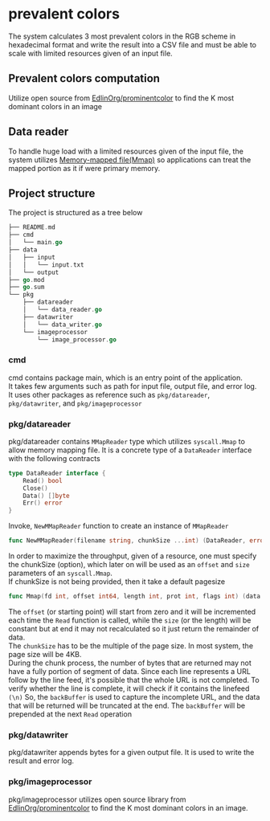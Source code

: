 # prevalent colors

The system calculates 3 most prevalent colors in the RGB scheme in hexadecimal format and write the result into a CSV file and must be able to scale with limited resources given of an input file.

## Prevalent colors computation

Utilize open source from [EdlinOrg/prominentcolor](https://github.com/EdlinOrg/prominentcolor) to find the K most dominant colors in an image

## Data reader

To handle huge load with a limited resources given of the input file, the system utilizes [Memory-mapped file(Mmap)](https://en.wikipedia.org/wiki/Memory-mapped_file) so applications can treat the mapped portion as it if were primary memory.

## Project structure

The project is structured as a tree below

``` go
├── README.md
├── cmd
│   └── main.go
├── data
│   ├── input
│   │   └── input.txt
│   └── output
├── go.mod
├── go.sum
└── pkg
    ├── datareader
    │   └── data_reader.go
    ├── datawriter
    │   └── data_writer.go
    └── imageprocessor
        └── image_processor.go
```

### cmd

cmd contains package main, which is an entry point of the application.  
It takes few arguments such as path for input file, output file, and error log.  
It uses other packages as reference such as `pkg/datareader`, `pkg/datawriter`, and `pkg/imageprocessor`  

### pkg/datareader  

pkg/datareader contains `MMapReader` type which utilizes `syscall.Mmap` to allow memory mapping file.  It is a concrete type of a `DataReader` interface with the following contracts  

```go
type DataReader interface {
    Read() bool
    Close()
    Data() []byte
    Err() error
}
```

Invoke, `NewMMapReader` function to create an instance of `MMapReader`  

``` go
func NewMMapReader(filename string, chunkSize ...int) (DataReader, error)
```

In order to maximize the throughput, given of a resource, one must specify the chunkSize (option), which later on will be used as an `offset` and `size` parameters of an `syscall.Mmap`.  
If chunkSize is not being provided, then it take a default pagesize

```go
func Mmap(fd int, offset int64, length int, prot int, flags int) (data []byte, err error)
```

The `offset` (or starting point) will start from zero and it will be incremented each time the `Read` function is called, while the `size` (or the length) will be constant but at end it may not recalculated so it just return the remainder of data.  
The `chunkSize` has to be the multiple of the page size.  In most system, the page size will be 4KB.  
During the chunk process, the number of bytes that are returned may not have a fully portion of segment of data.  Since each line represents a URL follow by the line feed, it's possible that the whole URL is not completed.  To verify whether the line is complete, it will check if it contains the linefeed `(\n)`
So, the `backBuffer` is used to capture the incomplete URL, and the data that will be returned will be truncated at the end.  The `backBuffer` will be prepended at the next `Read` operation

### pkg/datawriter

pkg/datawriter appends bytes for a given output file.  It is used to write the result and error log.

### pkg/imageprocessor

pkg/imageprocessor utilizes open source library from [EdlinOrg/prominentcolor](https://github.com/EdlinOrg/prominentcolor) to find the K most dominant colors in an image.
